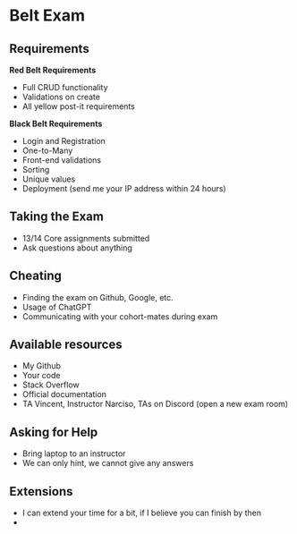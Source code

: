 # Belt Exam

## Requirements
**Red Belt Requirements**
- Full CRUD functionality
- Validations on create
- All yellow post-it requirements

**Black Belt Requirements**
- Login and Registration
- One-to-Many
- Front-end validations
- Sorting
- Unique values
- Deployment (send me your IP address within 24 hours)

## Taking the Exam
- 13/14 Core assignments submitted
- Ask questions about anything

## Cheating
- Finding the exam on Github, Google, etc.
- Usage of ChatGPT
- Communicating with your cohort-mates during exam

## Available resources
- My Github
- Your code
- Stack Overflow
- Official documentation
- TA Vincent, Instructor Narciso, TAs on Discord (open a new exam room)

## Asking for Help
- Bring laptop to an instructor
- We can only hint, we cannot give any answers

## Extensions
- I can extend your time for a bit, if I believe you can finish by then
- 